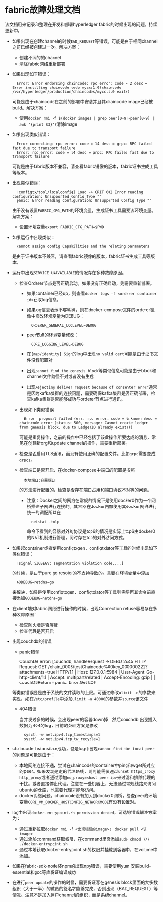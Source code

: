 # fabric故障处理文档
该文档用来记录和整理在开发和部署hyperledger fabric的时候出现的问题。持续更新中。

+ 如果出现在创建channel的时候`BAD_REQUEST`等错误，可能是由于相同channel之前已经被创建过一次。解决方案：
    - 创建不同的的channel
    - 清除fabric网络重新部署

+ 如果出现如下错误：

        Error: Error endorsing chaincode: rpc error: code = 2 desc = Error installing chaincode code mycc:1.0(chaincode /var/hyperledger/production/chaincodes/mycc.1.0 exits)

    可能是由于chaincode在之前的部署中安装并且其chaincode image已经被build。解决方案：
    - 使用`docker rmi -f $(docker images | grep peer[0-9]-peer[0-9] | awk '{print $3}')`清除image

+ 如果出现类似错误：

        Error connecting: rpc error: code = 14 desc = grpc: RPC failed fast due to transport failure
        Error: rpc error: code = 14 desc = grpc: RPC failed fast due to transport failure

    可能是由于fabric版本不兼容，请查看fabric镜像的版本，fabric证书生成工具等版本。

+ 出现类似错误：

        [configtx/tool/localconfig] Load -> CRIT 002 Error reading configuration: Unsupported Config Type ""
        panic: Error reading configuration: Unsupported Config Type ""

    由于没有设置`FABRIC_CFG_PATH`的环境变量，生成证书工具需要该环境变量。解决方案：
    - 设置环境变量`export FABRIC_CFG_PATH=$PWD`

+ 如果运行中出现类似：

        cannot assign config Capabilities and the relating parameters

    是由于证书版本不兼容，请查看fabric镜像的版本，fabric证书生成工具等版本。

+ 运行中出现`SERVICE_UNAVAILABLE`的情况存在多种故障原因。
    - 检查Orderer节点是否正确启动。如果没有正确启动，则需要重新部署。
        - 如果container已经up，则查看`docker logs -f <orderer container id>`获取log信息。
        - 如果log信息表示不够明确，则在docker-compose文件的orderer镜像中修改环境变量为DEBUG：

                ORDERER_GENERAL_LOGLEVEL=DEBUG
        - peer节点的环境变量修改：

                CORE_LOGGING_LEVEL=DEBUG
        - 在`[msp/identity] Sign`的log中出现`no valid cert`可能是由于证书文件没有配置对
        - 出现`cannot find the genesis block`等类似信息可能是由于block和channel文件路径不对或者没有生成
        - 出现`Rejecting deliver request because of consenter error`通常是因为kafka集群的连接问题，需要确保kafka集群是否正确部署，检查kafka集群是否能够成功与orderer节点进行通讯。
    - 出现如下类似错误
    
            Error: proposal failed (err: rpc error: code = Unknown desc = chaincode error (status: 500, message: Cannot create ledger from genesis block, due to LedgerID already exists))
        可能是重复操作，之前的操作中已经包括了该此操作所要达成的消息，常见在创建新org和update channel的操作，需要重新部署。

    - 检查是否启用TLS通讯，而没有使用正确的配置文件。比如`grpc`需要变成`grpcs`。
    - 检查端口是否开启，在docker-compose中端口的配置是按照

            本地端口:容器端口
        的方法进行配置的，检查是否存在端口占用和端口协议不对等的问题。

        - 注意：Docker之间的网络在常规的情况下是使用docker0作为一个网桥搭建子网进行连接的。其容器在docker内部使用其docker网络进行统一的调配所以在

                netstat -tnlp 
            命令下看到的容器对外的协议是tcp6的情况是实际上tcp6由docker0的NAT机制进行管理，同时存在tcp的对外访问方式。

+ 如果起container或者使用configtxgen，configtxlator等工具的时候出现如下类似错误：

        [signal SIGSEGV: segmentation violation code....]

    的时候，是由于pure go resoler的不支持导致的。需要在环境变量中添加

        GODEBUG=netdns=go

    来解决，如果是使用configtxgen，configtxlator等工具则需要再其命令前直接添加`GODEBUG=netdns=go`

+ 在client端对fabric网络进行操作的时候，出现Connection refuse容易存在多种故障原因：
    - 检查防火墙是否屏蔽
    - 检查代理是否开启

+ 出现couchdb的错误

    + panic错误

        CouchDB error: [couchdb] handleRequest -> DEBU 2c45 HTTP Request: GET /chain_0008/testChaincode%00key_000000222?attachments=true HTTP/1.1 | Host: 127.0.0.1:5984 | User-Agent: Go-http-client/1.1 | Accept: multipart/related | Accept-Encoding: gzip | | couchDBReturn= panic: Error:Get EOF

    等类似错误是是由于系统的文件读取的上限。可通过修改`ulimit -n`的参数来实现，如在`/etc/profile`中添加`ulimit -n 40000`的参数并`source`该文件

    + 404错误

        当并发过多的时候，会出现peer的容器down掉，然后couchdb 出现插入数据为404的log，目前的处理方案是修改

            sysctl -w net.ipv4.tcp_timestamps=1
            sysctl -w net.ipv4.tcp_tw_recycle=1
        

+ chaincode instanstiate成功，但是log中出现`cannot find the local peer`的问题是可能是由于：
    - 本地网络连接不通，尝试在chaincode的container中ping和wget所对应的peer。如果发现是走的代理路线，则可能需要通过`unset https_proxy http_proxy`或者通过添加`no_proxy=<host peer ip>`来过滤和排除代理的干扰。或者直接停止代理。注意在一些机器上，无法通过常规线路来访问ubuntu的仓库，也需要代理才能够访问。
    - docker网络问题，chaincode没有加入到docker0网桥，检查peer的环境变量`CORE_VM_DOCKER_HOSTCONFIG_NETWORKMODE`有没有设置对。

+ log中出现`docker-entrypoint.sh permission denied`，可选的错误解决方案为：
    - 通过重新拉取`docker rmi -f <出现错误的image>； docker pull <该image>`
    - 通过添加command获取权限，在command里面添加`sudo chmod 777 ./docker-entrypoint.sh`
    - 通过本地获取docker-entrypoint.sh的权限并挂载到容器中，在volume中添加。

+ 如果在fabric-sdk-node装npm的出现npy错误，需要使用yum 安装build-essential和gcc等库保证编译成功
+ 在进行`peer update`的操作的时候，需要保证写在genesis block里面的大多数组织（大于一半）的成员的签名才能够完成，否则出现（BAD_REQUEST）等情况。注意不是加入用户channel的组织，而是系统channel。